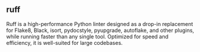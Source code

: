 ## ruff

Ruff is a high-performance Python linter designed as a drop-in replacement for Flake8, Black, isort, pydocstyle, pyupgrade, autoflake, and other plugins, while running faster than any single tool. Optimized for speed and efficiency, it is well-suited for large codebases.